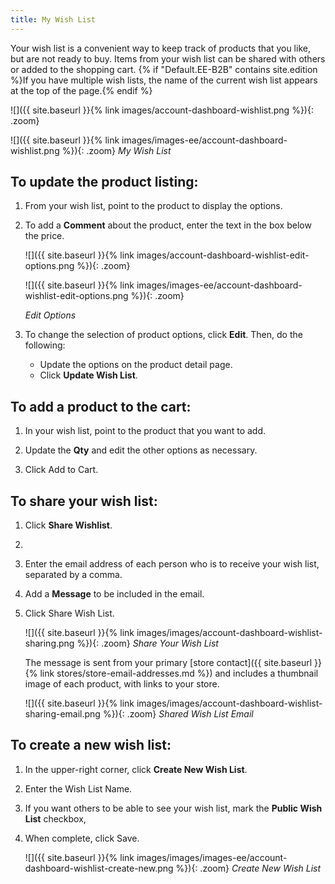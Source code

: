 ```yaml
---
title: My Wish List
---
```


Your wish list is a convenient way to keep track of products that you like, but are not ready to buy. Items from your wish list can be shared with others or added to the shopping cart. {% if "Default.EE-B2B" contains site.edition %}If you have multiple wish lists, the name of the current wish list appears at the top of the page.{% endif %}

 <!--{% if "Default.CE-Only" contains site.edition %}-->
![]({{ site.baseurl }}{% link images/account-dashboard-wishlist.png %}){: .zoom}
    <!--{% endif %}-->
<!--{% if "Default.EE-B2B" contains site.edition %}-->
![]({{ site.baseurl }}{% link images/images-ee/account-dashboard-wishlist.png %}){: .zoom}
    <!--{% endif %}-->
_My Wish List_

## To update the product listing:

1. From your wish list, point to the product to display the options.

1. To add a **Comment** about the product, enter the text in the box below the price.

    <!--{% if "Default.CE-Only" contains site.edition %}-->
    ![]({{ site.baseurl }}{% link images/account-dashboard-wishlist-edit-options.png %}){: .zoom}
    <!--{% endif %}-->
    <!--{% if "Default.EE-B2B" contains site.edition %}-->
    ![]({{ site.baseurl }}{% link images/images-ee/account-dashboard-wishlist-edit-options.png %}){: .zoom}
    <!--{% endif %}-->
    _Edit Options_

1. To change the selection of product options, click **Edit**. Then, do the following:

    - Update the options on the product detail page.
    - Click **Update Wish List**.

## To add a product to the cart:

1. In your wish list, point to the product that you want to add.

1. Update the **Qty** and edit the other options as necessary.

1. Click <span class="btn">Add to Cart</span>.

## To share your wish list:

1. Click **Share Wishlist**.

1.  
1. Enter the email address of each person who is to receive your wish list, separated by a comma.

1. Add a **Message** to be included in the email.

1. Click <span class="btn">Share Wish List</span>.

    ![]({{ site.baseurl }}{% link images/images/account-dashboard-wishlist-sharing.png %}){: .zoom}
    _Share Your Wish List_

    The message is sent from your primary [store contact]({{ site.baseurl }}{% link stores/store-email-addresses.md %}) and includes a thumbnail image of each product, with links to your store.

    ![]({{ site.baseurl }}{% link images/images/account-dashboard-wishlist-sharing-email.png %}){: .zoom}
    _Shared Wish List Email_
<!--{% if "Default.EE-B2B" contains site.edition %}-->

## To create a new wish list:

1. In the upper-right corner, click **Create New Wish List**.
   
1. Enter the Wish List Name. 
    
1. If you want others to be able to see your wish list, mark the **Public Wish List** checkbox,
   
1. When complete, click <span class="btn">Save</span>.
   
      ![]({{ site.baseurl }}{% link images/images/images-ee/account-dashboard-wishlist-create-new.png %}){: .zoom}
    _Create New Wish List_
    <!--{% endif %}-->